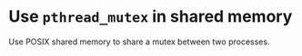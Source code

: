 # Use `pthread_mutex` in shared memory

Use POSIX shared memory to share a mutex between two processes.
